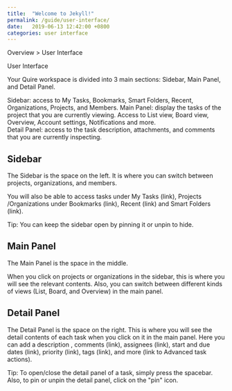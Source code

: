 ```yaml
---
title:  "Welcome to Jekyll!"
permalink: /guide/user-interface/
date:   2019-06-13 12:42:00 +0800
categories: user interface
---
```



Overview > User Interface

User Interface

Your Quire workspace is divided into 3 main sections: Sidebar, Main Panel, and Detail Panel. 

Sidebar: access to My Tasks, Bookmarks, Smart Folders, Recent, Organizations, Projects, and Members.
Main Panel: display the tasks of the project that you are currently viewing. Access to List view, Board view, Overview, Account settings, Notifications and more.  
Detail Panel:  access to the task description, attachments, and comments that you are currently inspecting.









## Sidebar 
The Sidebar is the space on the left. It is where you can switch between projects, organizations, and members.

You will also be able to access tasks under My Tasks (link), Projects /Organizations under Bookmarks (link), Recent (link) and Smart Folders (link). 


Tip: You can keep the sidebar open by pinning it or unpin to hide.



## Main Panel
The Main Panel is the space in the middle.

When you click on projects or organizations in the sidebar, this is where you will see the relevant contents.
Also, you can switch between different kinds of views (List, Board, and Overview) in the main panel. 









## Detail Panel 
The Detail Panel is the space on the right.
This is where you will see the detail contents of each task when you click on it in the main panel.
Here you can add a description , comments (link), assignees (link), start and due dates (link), priority (link), tags (link), and more (link to Advanced task actions).

Tip: To open/close the detail panel of a task, simply press the spacebar. Also, to pin or unpin the detail panel, click on the "pin" icon.












